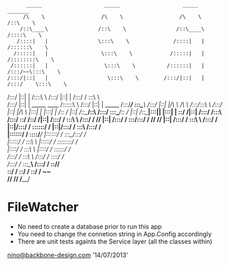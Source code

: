           _____                    _____                    _____                   _______         
         /\    \                  /\    \                  /\    \                 /::\    \        
        /::\____\                /::\    \                /::\____\               /::::\    \       
       /::::|   |                \:::\    \              /::::|   |              /::::::\    \      
      /:::::|   |                 \:::\    \            /:::::|   |             /::::::::\    \     
     /::::::|   |                  \:::\    \          /::::::|   |            /:::/~~\:::\    \    
    /:::/|::|   |                   \:::\    \        /:::/|::|   |           /:::/    \:::\    \   
   /:::/ |::|   |                   /::::\    \      /:::/ |::|   |          /:::/    / \:::\    \  
  /:::/  |::|   | _____    ____    /::::::\    \    /:::/  |::|   | _____   /:::/____/   \:::\____\ 
 /:::/   |::|   |/\    \  /\   \  /:::/\:::\    \  /:::/   |::|   |/\    \ |:::|    |     |:::|    |
/:: /    |::|   /::\____\/::\   \/:::/  \:::\____\/:: /    |::|   /::\____\|:::|____|     |:::|    |
\::/    /|::|  /:::/    /\:::\  /:::/    \::/    /\::/    /|::|  /:::/    / \:::\    \   /:::/    / 
 \/____/ |::| /:::/    /  \:::\/:::/    / \/____/  \/____/ |::| /:::/    /   \:::\    \ /:::/    /  
         |::|/:::/    /    \::::::/    /                   |::|/:::/    /     \:::\    /:::/    /   
         |::::::/    /      \::::/____/                    |::::::/    /       \:::\__/:::/    /    
         |:::::/    /        \:::\    \                    |:::::/    /         \::::::::/    /     
         |::::/    /          \:::\    \                   |::::/    /           \::::::/    /      
         /:::/    /            \:::\    \                  /:::/    /             \::::/    /       
        /:::/    /              \:::\____\                /:::/    /               \::/____/        
        \::/    /                \::/    /                \::/    /                 ~~              
         \/____/                  \/____/                  \/____/                                  
                                                                                                    

FileWatcher
===========
- No need to create a database prior to run this app
- You need to change the connetion string in App.Config accordingly 
- There are unit tests againts the Service layer (all the classes within)

nino@backbone-design.com  '14/07/2013'